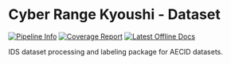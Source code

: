 # Cyber Range Kyoushi - Dataset
[![Pipeline Info](https://git-service.ait.ac.at/sct-cyberrange/tools/kyoushi/dataset/badges/master/pipeline.svg)](https://git-service.ait.ac.at/sct-cyberrange/tools/kyoushi/dataset/-/pipelines/latest)
[![Coverage Report](https://git-service.ait.ac.at/sct-cyberrange/tools/kyoushi/dataset/badges/master/coverage.svg?style=flat)](https://git-service.ait.ac.at/sct-cyberrange/tools/kyoushi/dataset/)
[![Latest Offline Docs](https://img.shields.io/badge/latest-Offline%20Docs-ceb48a)](https://git-service.ait.ac.at/sct-cyberrange/tools/kyoushi/dataset/-/jobs/artifacts/master/raw/offline-docs.tar.gz?job=pages)

IDS dataset processing and labeling package for AECID datasets.
